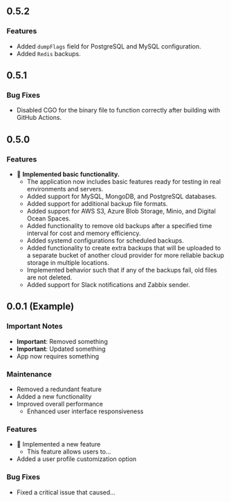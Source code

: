 ## 0.5.2
### Features
- Added `dumpFlags` field for PostgreSQL and MySQL configuration.
- Added `Redis` backups.

## 0.5.1
### Bug Fixes
- Disabled CGO for the binary file to function correctly after building with GitHub Actions.

## 0.5.0
### Features
- :tada: **Implemented basic functionality.**
  - The application now includes basic features ready for testing in real environments and servers.
  - Added support for MySQL, MongoDB, and PostgreSQL databases.
  - Added support for additional backup file formats.
  - Added support for AWS S3, Azure Blob Storage, Minio, and Digital Ocean Spaces.
  - Added functionality to remove old backups after a specified time interval for cost and memory efficiency.
  - Added systemd configurations for scheduled backups.
  - Added functionality to create extra backups that will be uploaded to a separate bucket of another cloud provider for more reliable backup storage in multiple locations.
  - Implemented behavior such that if any of the backups fail, old files are not deleted.
  - Added support for Slack notifications and Zabbix sender.

## 0.0.1 (Example)

### Important Notes

- **Important**: Removed something
- **Important**: Updated something
- App now requires something

### Maintenance

- Removed a redundant feature
- Added a new functionality
- Improved overall performance
    - Enhanced user interface responsiveness

### Features

- :tada: Implemented a new feature
    - This feature allows users to...
- Added a user profile customization option

### Bug Fixes

- Fixed a critical issue that caused...